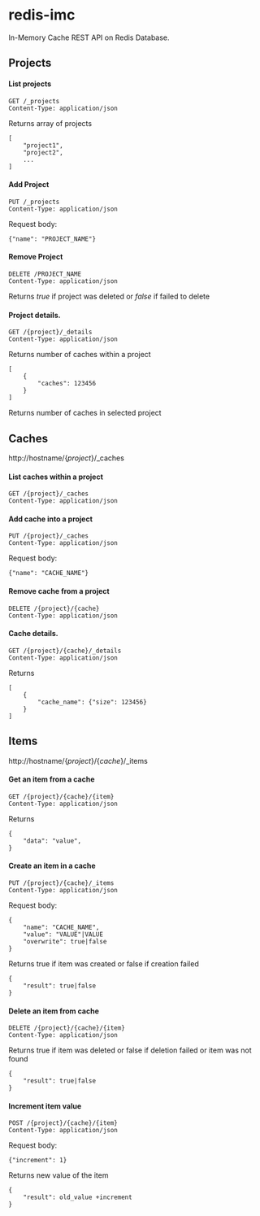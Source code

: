 redis-imc
===

In-Memory Cache REST API on Redis Database. 


Projects
---

#### List projects

```
GET /_projects
Content-Type: application/json
```

Returns array of projects

```
[
	"project1",
	"project2",
	...
]
```

#### Add Project

```
PUT /_projects
Content-Type: application/json
```

Request body:

```
{"name": "PROJECT_NAME"}
```
	 
#### Remove Project

```	
DELETE /PROJECT_NAME
Content-Type: application/json
```

Returns _true_ if project was deleted or _false_ if failed to delete

#### Project details. 

```
GET /{project}/_details
Content-Type: application/json
```
Returns number of caches within a project

```
[
	{
		"caches": 123456
	}
]
```

Returns number of caches in selected project


Caches
---

http://hostname/{_project_}/_caches

#### List caches within a project

```
GET /{project}/_caches
Content-Type: application/json
```
	
#### Add cache into a project

```
PUT /{project}/_caches
Content-Type: application/json
```

Request body:

```
{"name": "CACHE_NAME"}
```
	
#### Remove cache from a project

```
DELETE /{project}/{cache}
Content-Type: application/json
```
	
#### Cache details. 

```
GET /{project}/{cache}/_details
Content-Type: application/json
```
Returns

```
[
	{
		"cache_name": {"size": 123456}
	}
]
```
	

Items
---

http://hostname/{_project_}/{_cache_}/_items

#### Get an item from a cache

```
GET /{project}/{cache}/{item}
Content-Type: application/json
```

Returns

```
{
	"data": "value",
}
```

#### Create an item in a cache

```
PUT /{project}/{cache}/_items
Content-Type: application/json
```

Request body:

```
{
	"name": "CACHE_NAME",
	"value": "VALUE"|VALUE
	"overwrite": true|false
}
``` 

Returns true if item was created or false if creation failed

```
{
	"result": true|false
}
```

#### Delete an item from cache

```
DELETE /{project}/{cache}/{item}
Content-Type: application/json
```

Returns true if item was deleted or false if deletion failed or item was not found

```
{
	"result": true|false
}
```

#### Increment item value

```
POST /{project}/{cache}/{item}
Content-Type: application/json
```

Request body:

```
{"increment": 1}
``` 

Returns new value of the item

```
{
	"result": old_value +increment
}
```
